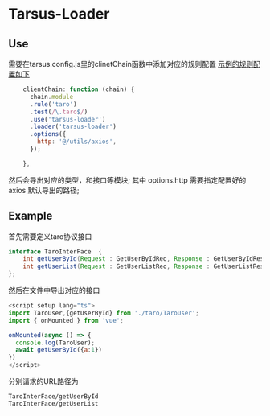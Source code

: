 # Tarsus-Loader

## Use

需要在tarsus.config.js里的clinetChain函数中添加对应的规则配置
[示例的规则配置如下](https://github.com/chelizichen/Tarsus-GateWay/blob/main/tarsus.config.js)

````js
    clientChain: function (chain) {
      chain.module
      .rule('taro')
      .test(/\.taro$/)
      .use('tarsus-loader')
      .loader('tarsus-loader')
      .options({
        http: '@/utils/axios',
      });

    },
````

然后会导出对应的类型，和接口等模块;
其中 options.http 需要指定配置好的axios 默认导出的路径;

## Example

首先需要定义taro协议接口
````java
interface TaroInterFace  {
    int getUserById(Request : GetUserByIdReq, Response : GetUserByIdRes);
    int getUserList(Request : GetUserListReq, Response : GetUserListRes);
};
````

然后在文件中导出对应的接口

````js
<script setup lang="ts">
import TaroUser,{getUserById} from './taro/TaroUser';
import { onMounted } from 'vue';

onMounted(async () => {
  console.log(TaroUser);
  await getUserById({a:1})
})
</script>
````

分别请求的URL路径为

````JS
TaroInterFace/getUserById
TaroInterFace/getUserList
````
